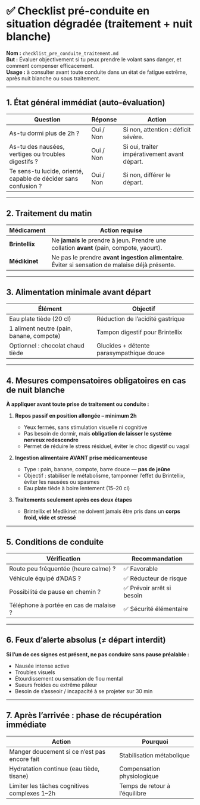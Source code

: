 
# ✅ Checklist pré-conduite en situation dégradée (traitement + nuit blanche)

**Nom :** `checklist_pre_conduite_traitement.md`  
**But :** Évaluer objectivement si tu peux prendre le volant sans danger, et comment compenser efficacement.  
**Usage :** à consulter avant toute conduite dans un état de fatigue extrême, après nuit blanche ou sous traitement.

---

## 1. État général immédiat (auto-évaluation)
| Question | Réponse | Action |
|----------|---------|--------|
| As-tu dormi plus de 2h ? | Oui / Non | Si non, attention : déficit sévère. |
| As-tu des nausées, vertiges ou troubles digestifs ? | Oui / Non | Si oui, traiter impérativement avant départ. |
| Te sens-tu lucide, orienté, capable de décider sans confusion ? | Oui / Non | Si non, différer le départ. |

---

## 2. Traitement du matin
| Médicament | Action requise |
|------------|----------------|
| **Brintellix** | Ne **jamais** le prendre à jeun. Prendre une collation **avant** (pain, compote, yaourt). |
| **Médikinet** | Ne pas le prendre **avant ingestion alimentaire**. Éviter si sensation de malaise déjà présente. |

---

## 3. Alimentation minimale avant départ
| Élément | Objectif |
|---------|----------|
| Eau plate tiède (20 cl) | Réduction de l’acidité gastrique |
| 1 aliment neutre (pain, banane, compote) | Tampon digestif pour Brintellix |
| Optionnel : chocolat chaud tiède | Glucides + détente parasympathique douce |

---

## 4. Mesures compensatoires obligatoires en cas de nuit blanche
**À appliquer avant toute prise de traitement ou conduite :**

1. **Repos passif en position allongée – minimum 2h**
   - Yeux fermés, sans stimulation visuelle ni cognitive
   - Pas besoin de dormir, mais **obligation de laisser le système nerveux redescendre**
   - Permet de réduire le stress résiduel, éviter le choc digestif ou vagal

2. **Ingestion alimentaire AVANT prise médicamenteuse**
   - Type : pain, banane, compote, barre douce — **pas de jeûne**
   - Objectif : stabiliser le métabolisme, tamponner l’effet du Brintellix, éviter les nausées ou spasmes
   - Eau plate tiède à boire lentement (15–20 cl)

3. **Traitements seulement après ces deux étapes**
   - Brintellix et Medikinet ne doivent jamais être pris dans un **corps froid, vide et stressé**

---

## 5. Conditions de conduite
| Vérification | Recommandation |
|--------------|----------------|
| Route peu fréquentée (heure calme) ? | ✅ Favorable |
| Véhicule équipé d’ADAS ? | ✅ Réducteur de risque |
| Possibilité de pause en chemin ? | ✅ Prévoir arrêt si besoin |
| Téléphone à portée en cas de malaise ? | ✅ Sécurité élémentaire |

---

## 6. Feux d’alerte absolus (≠ départ interdit)
**Si l’un de ces signes est présent, ne pas conduire sans pause préalable :**
- Nausée intense active
- Troubles visuels
- Étourdissement ou sensation de flou mental
- Sueurs froides ou extrême pâleur
- Besoin de s’asseoir / incapacité à se projeter sur 30 min

---

## 7. Après l’arrivée : phase de récupération immédiate
| Action | Pourquoi |
|--------|----------|
| Manger doucement si ce n’est pas encore fait | Stabilisation métabolique |
| Hydratation continue (eau tiède, tisane) | Compensation physiologique |
| Limiter les tâches cognitives complexes 1–2h | Temps de retour à l’équilibre |
